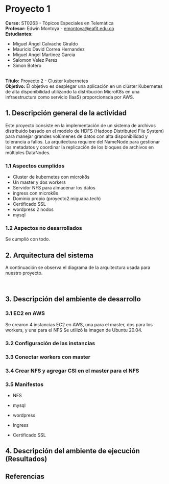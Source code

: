 # Proyecto 1

**Curso:** ST0263 - Tópicos Especiales en Telemática
<br>**Profesor:** Edwin Montoya - emontoya@eafit.edu.co
<br>**Estudiantes:**
- Miguel Ángel Calvache Giraldo
- Mauricio David Correa Hernandez
- Miguel Angel Martinez Garcia
- Salomon Velez Perez
- Simon Botero
  
<br>**Título:** Proyecto 2 - Cluster kubernetes
<br>**Objetivo:** El objetivo es desplegar una aplicación en un clúster Kubernetes de alta disponibilidad utilizando la distribución MicroK8s en una infraestructura como servicio (IaaS) proporcionada por AWS.

## 1. Descripción general de la actividad

Este proyecto consiste en la implementación de un sistema de archivos distribuido basado en el modelo de HDFS (Hadoop Distributed File System) para manejar grandes volúmenes de datos con alta disponibilidad y tolerancia a fallos. La arquitectura requiere del NameNode para gestionar los metadatos y coordinar la replicación de los bloques de archivos en múltiples DataNodes.

### 1.1 Aspectos cumplidos

* Cluster de kubernetes con microk8s
* Un master y dos workers
* Servidor NFS para almacenar los datos
* ingress con microk8s
* Dominio propio (proyecto2.miguapa.tech)
* Certificado SSL
* wordpress 2 nodos
* mysql

### 1.2 Aspectos no desarrollados

Se cumplió con todo.

## 2. Arquitectura del sistema

A continuación se observa el diagrama de la arquitectura usada para nuestro proyecto.

<br>

## 3. Descripción del ambiente de desarrollo

### 3.1 EC2 en AWS

Se crearon 4 instancias EC2 en AWS, una para el master, dos para los workers, y una para el NFS Se utilizó la imagen de Ubuntu 20.04. 

### 3.2 Configuración de las instancias

### 3.3 Conectar workers con master

### 3.4 Crear NFS y agregar CSI en el master para el NFS

### 3.5 Manifestos

* NFS

* mysql

* wordpress

* Ingress

* Certificado SSL

 ## 4. Descripción del ambiente de ejecución (Resultados)

 ## Referencias
